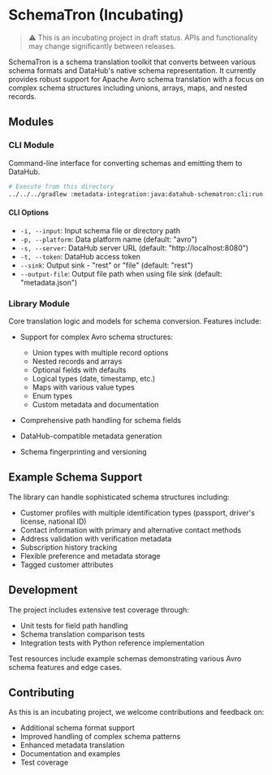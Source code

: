 # SchemaTron (Incubating)

> ⚠️ This is an incubating project in draft status. APIs and functionality may change significantly between releases.

SchemaTron is a schema translation toolkit that converts between various schema formats and DataHub's native schema representation. It currently provides robust support for Apache Avro schema translation with a focus on complex schema structures including unions, arrays, maps, and nested records.

## Modules

### CLI Module

Command-line interface for converting schemas and emitting them to DataHub.

```bash
# Execute from this directory
../../../gradlew :metadata-integration:java:datahub-schematron:cli:run --args="-i cli/src/test/resources/FlatUser.avsc"
```

#### CLI Options

- `-i, --input`: Input schema file or directory path
- `-p, --platform`: Data platform name (default: "avro")
- `-s, --server`: DataHub server URL (default: "http://localhost:8080")
- `-t, --token`: DataHub access token
- `--sink`: Output sink - "rest" or "file" (default: "rest")
- `--output-file`: Output file path when using file sink (default: "metadata.json")

### Library Module

Core translation logic and models for schema conversion. Features include:

- Support for complex Avro schema structures:
  - Union types with multiple record options
  - Nested records and arrays
  - Optional fields with defaults
  - Logical types (date, timestamp, etc.)
  - Maps with various value types
  - Enum types
  - Custom metadata and documentation

- Comprehensive path handling for schema fields
- DataHub-compatible metadata generation
- Schema fingerprinting and versioning

## Example Schema Support

The library can handle sophisticated schema structures including:

- Customer profiles with multiple identification types (passport, driver's license, national ID)
- Contact information with primary and alternative contact methods
- Address validation with verification metadata
- Subscription history tracking
- Flexible preference and metadata storage
- Tagged customer attributes

## Development

The project includes extensive test coverage through:

- Unit tests for field path handling
- Schema translation comparison tests
- Integration tests with Python reference implementation

Test resources include example schemas demonstrating various Avro schema features and edge cases.

## Contributing

As this is an incubating project, we welcome contributions and feedback on:

- Additional schema format support
- Improved handling of complex schema patterns
- Enhanced metadata translation
- Documentation and examples
- Test coverage